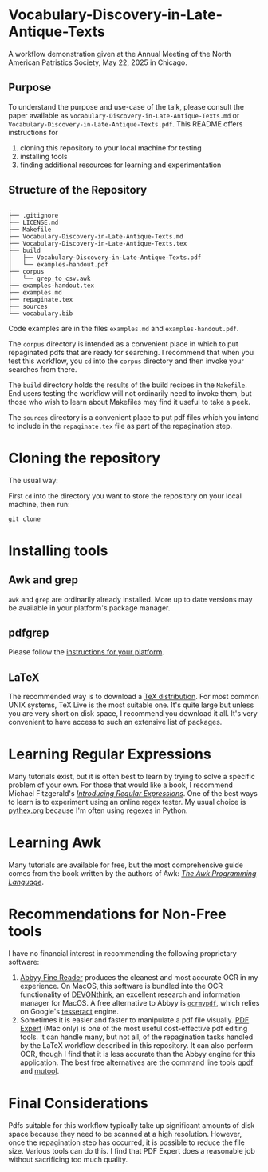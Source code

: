 # Vocabulary-Discovery-in-Late-Antique-Texts

A workflow demonstration given at the Annual Meeting of the North
American Patristics Society, May 22, 2025 in Chicago.

## Purpose

To understand the purpose and use-case of the talk, please consult the paper
available as `Vocabulary-Discovery-in-Late-Antique-Texts.md` or 
`Vocabulary-Discovery-in-Late-Antique-Texts.pdf`. This README offers
instructions for

1. cloning this repository to your local machine for testing
2. installing tools
3. finding additional resources for learning and experimentation

## Structure of the Repository
```
.
├── .gitignore
├── LICENSE.md
├── Makefile
├── Vocabulary-Discovery-in-Late-Antique-Texts.md
├── Vocabulary-Discovery-in-Late-Antique-Texts.tex
├── build
│   ├── Vocabulary-Discovery-in-Late-Antique-Texts.pdf
│   └── examples-handout.pdf
├── corpus
│   └── grep_to_csv.awk
├── examples-handout.tex
├── examples.md
├── repaginate.tex
├── sources
└── vocabulary.bib
```

Code examples are in the files `examples.md` and
`examples-handout.pdf`.

The `corpus` directory is intended as a convenient place in which to
put repaginated pdfs that are ready for searching. I recommend that
when you test this workflow, you `cd` into the `corpus` directory and
then invoke your searches from there.

The `build` directory holds the results of the build recipes in the
`Makefile`. End users testing the workflow will not ordinarily need to
invoke them, but those who wish to learn about Makefiles may find it
useful to take a peek.

The `sources` directory is a convenient place to put pdf files which
you intend to include in the `repaginate.tex` file as part of the
repagination step.

# Cloning the repository

The usual way: 

First `cd` into the directory you want to store the repository on your
local machine, then run:

```
git clone
```

# Installing tools

## Awk and grep

`awk` and `grep` are ordinarily already installed. More up to date
versions may be available in your platform's package manager.

## pdfgrep

Please follow the [instructions for your platform](https://pdfgrep.org/download.html).

## LaTeX

The recommended way is to download a [TeX distribution](https://www.latex-project.org/get/). For most common
UNIX systems, TeX Live is the most suitable one. It's quite large but
unless you are very short on disk space, I recommend you download it
all. It's very convenient to have access to such an extensive list of
packages.

# Learning Regular Expressions

Many tutorials exist, but it is often best to learn by trying to solve
a specific problem of your own. For those that would like a book, I
recommend Michael Fitzgerald's [*Introducing Regular Expressions*](https://www.ebooks.com/en-us/book/967690/introducing-regular-expressions/michael-fitzgerald/).
One of the best ways to learn is to experiment using an online regex
tester. My usual choice is [pythex.org](https://pythex.org) because
I'm often using regexes in Python.

# Learning Awk

Many tutorials are available for free, but the most comprehensive
guide comes from the book written by the authors of Awk: [*The Awk Programming Language*](https://www.awk.dev).

# Recommendations for Non-Free tools

I have no financial interest in recommending the following proprietary software:

1. [Abbyy Fine Reader](https://pdf.abbyy.com/pricing/?utm_term=&utm_campaign=(FR)+NA+-+FineReader+-+Perfomance+Max&utm_source=adwords&utm_medium=ppc&hsa_acc=4019964884&hsa_cam=17398710212&hsa_grp=&hsa_ad=&hsa_src=x&hsa_tgt=&hsa_kw=&hsa_mt=&hsa_net=adwords&hsa_ver=3&gad_source=1&gbraid=0AAAAADgaEAU5qqWO9j6kpy_WKRNV0wSrz&gclid=CjwKCAjwwqfABhBcEiwAZJjC3qly-wyQaQn8ObHlGMJZNYJbcbvZ6xRJDJfa-16iISK1F1cfto4GCBoCzSkQAvD_BwE) produces the cleanest and most accurate OCR in my
   experience. On MacOS, this software is bundled into the OCR
   functionality of [DEVONthink](https://www.devontechnologies.com/apps/devonthink), an excellent research and information
   manager for MacOS. A free alternative to Abbyy is [`ocrmypdf`](https://github.com/ocrmypdf/OCRmyPDF), which
   relies on Google's [tesseract](https://github.com/tesseract-ocr/tesseract) engine.
2. Sometimes it is easier and faster to manipulate a pdf file visually. [PDF Expert](https://pdfexpert.com) (Mac only) is one of the most useful cost-effective pdf
   editing tools. It can handle many, but not all, of the
   repagination tasks handled by the LaTeX workflow described in this
   repository. It can also perform OCR, though I find that it
   is less accurate than the Abbyy engine for this application. The
   best free alternatives are the command line tools [qpdf](https://github.com/qpdf/qpdf) and [mutool](https://www.mankier.com/1/mutool).

# Final Considerations

Pdfs suitable for this workflow typically take up significant amounts
of disk space because they need to be scanned at a high resolution.
However, once the repagination step has occurred, it is possible to
reduce the file size. Various tools can do this. I find that PDF
Expert does a reasonable job without sacrificing too much quality.
